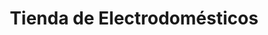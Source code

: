 ---
title: "Tienda de Electrodomésticos"
url: /trujillo/tienda-de-electrodomesticos/
shop: Haushaltsgeräte
---